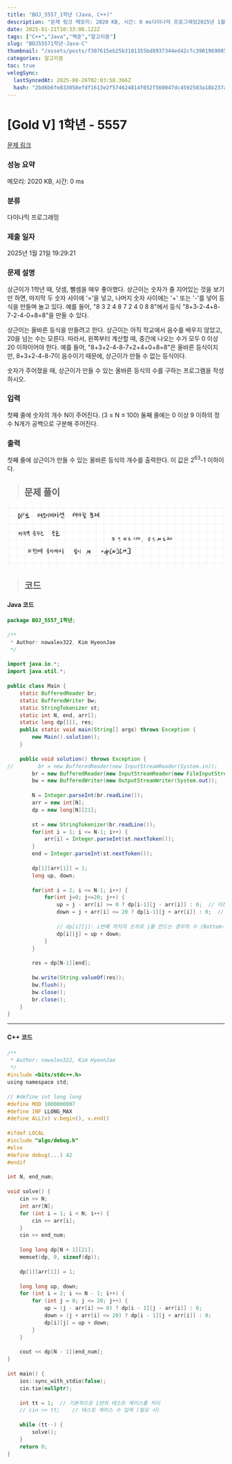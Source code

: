 ```yaml
---
title: "BOJ_5557_1학년 (Java, C++)"
description: "문제 링크 메모리: 2020 KB, 시간: 0 ms다이나믹 프로그래밍2025년 1월 21일 19:29:21/\*\*Author: nowalex322, Kim HyeonJae\*/import java.io.;import java.util.;public class Main"
date: 2025-01-21T10:33:08.122Z
tags: ["C++","Java","백준","알고리즘"]
slug: "BOJ55571학년-Java-C"
thumbnail: "/assets/posts/f307615eb25b3101355bd8937344ed42cfc3901969005771899da68bed386433.png"
categories: 알고리즘
toc: true
velogSync:
  lastSyncedAt: 2025-08-26T02:03:58.366Z
  hash: "2bd6b6fe833058efdf1613e2f574624814f052f560047dc4592503a18b237a74"
---
```


# [Gold V] 1학년 - 5557 

[문제 링크](https://www.acmicpc.net/problem/5557) 

### 성능 요약

메모리: 2020 KB, 시간: 0 ms

### 분류

다이나믹 프로그래밍

### 제출 일자

2025년 1월 21일 19:29:21

### 문제 설명

<p>상근이가 1학년 때, 덧셈, 뺄셈을 매우 좋아했다. 상근이는 숫자가 줄 지어있는 것을 보기만 하면, 마지막 두 숫자 사이에 '='을 넣고, 나머지 숫자 사이에는 '+' 또는 '-'를 넣어 등식을 만들며 놀고 있다. 예를 들어, "8 3 2 4 8 7 2 4 0 8 8"에서 등식 "8+3-2-4+8-7-2-4-0+8=8"을 만들 수 있다.</p>

<p>상근이는 올바른 등식을 만들려고 한다. 상근이는 아직 학교에서 음수를 배우지 않았고, 20을 넘는 수는 모른다. 따라서, 왼쪽부터 계산할 때, 중간에 나오는 수가 모두 0 이상 20 이하이어야 한다. 예를 들어, "8+3+2-4-8-7+2+4+0+8=8"은 올바른 등식이지만, 8+3+2-4-8-7이 음수이기 때문에, 상근이가 만들 수 없는 등식이다.</p>

<p>숫자가 주어졌을 때, 상근이가 만들 수 있는 올바른 등식의 수를 구하는 프로그램을 작성하시오.</p>

### 입력 

 <p>첫째 줄에 숫자의 개수 N이 주어진다. (3 ≤ N ≤ 100) 둘째 줄에는 0 이상 9 이하의 정수 N개가 공백으로 구분해 주어진다.</p>

### 출력 

 <p>첫째 줄에 상근이가 만들 수 있는 올바른 등식의 개수를 출력한다. 이 값은 2<sup>63</sup>-1 이하이다.</p>

> ## 문제 풀이

![](/assets/posts/f307615eb25b3101355bd8937344ed42cfc3901969005771899da68bed386433.png)

> ## 코드

#### Java 코드
```java
package BOJ_5557_1학년;

/**
 * Author: nowalex322, Kim HyeonJae
 */

import java.io.*;
import java.util.*;

public class Main {
    static BufferedReader br;
    static BufferedWriter bw;
    static StringTokenizer st;
    static int N, end, arr[];
    static long dp[][], res;
    public static void main(String[] args) throws Exception {
        new Main().solution();
    }

    public void solution() throws Exception {
//        br = new BufferedReader(new InputStreamReader(System.in));
        br = new BufferedReader(new InputStreamReader(new FileInputStream("src/main/java/BOJ_5557_1학년/input.txt")));
        bw = new BufferedWriter(new OutputStreamWriter(System.out));

        N = Integer.parseInt(br.readLine());
        arr = new int[N];
        dp = new long[N][21];

        st = new StringTokenizer(br.readLine());
        for(int i = 1; i <= N-1; i++) {
            arr[i] = Integer.parseInt(st.nextToken());
        }
        end = Integer.parseInt(st.nextToken());

        dp[1][arr[1]] = 1;
        long up, down;

        for(int i = 2; i <= N-1; i++) {
            for(int j=0; j<=20; j++) {
                up = j - arr[i] >= 0 ? dp[i-1][j - arr[i]] : 0;  // 이전에 j-arr[i]였다가 더해서 j가 됨
                down = j + arr[i] <= 20 ? dp[i-1][j + arr[i]] : 0;  // 이전에 j+arr[i]였다가 빼서 j가 됨

                // dp[i][j]: i번째 까지의 숫자로 j를 만드는 경우의 수 (Bottom-Up)
                dp[i][j] = up + down;
            }
        }

        res = dp[N-1][end];

        bw.write(String.valueOf(res));
        bw.flush();
        bw.close();
        br.close();
    }
}
```

---

#### C++ 코드

```c
/**
 * Author: nowalex322, Kim HyeonJae
 */
#include <bits/stdc++.h>
using namespace std;

// #define int long long
#define MOD 1000000007
#define INF LLONG_MAX
#define ALL(v) v.begin(), v.end()

#ifdef LOCAL
#include "algo/debug.h"
#else
#define debug(...) 42
#endif

int N, end_num;

void solve() {
    cin >> N;
    int arr[N];
    for (int i = 1; i < N; i++) {
        cin >> arr[i];
    }
    cin >> end_num;

    long long dp[N + 1][21];
    memset(dp, 0, sizeof(dp));

    dp[1][arr[1]] = 1;

    long long up, down;
    for (int i = 2; i <= N - 1; i++) {
        for (int j = 0; j <= 20; j++) {
            up = (j - arr[i] >= 0) ? dp[i - 1][j - arr[i]] : 0;
            down = (j + arr[i] <= 20) ? dp[i - 1][j + arr[i]] : 0;
            dp[i][j] = up + down;
        }
    }

    cout << dp[N - 1][end_num];
}

int main() {
    ios::sync_with_stdio(false);
    cin.tie(nullptr);

    int tt = 1;  // 기본적으로 1번의 테스트 케이스를 처리
    // cin >> tt;    // 테스트 케이스 수 입력 (필요 시)

    while (tt--) {
        solve();
    }
    return 0;
}
```
